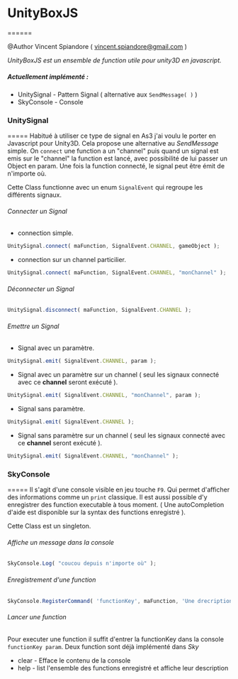 # UnityBoxJS
======

@Author Vincent Spiandore ( vincent.spiandore@gmail.com )

_UnityBoxJS est un ensemble de function utile pour unity3D en javascript._

##### Actuellement implémenté : 
* UnitySignal 	- Pattern Signal ( alternative aux `SendMessage( )` )
* SkyConsole 	- Console  

### UnitySignal
=====
Habitué à utiliser ce type de signal en As3 j'ai voulu le porter en Javascript pour Unity3D. Cela propose une alternative au *SendMessage* simple. On `connect` une function a un "channel" puis quand un signal est emis sur le "channel" la function est lancé, avec possibilité de lui passer un Object en param. Une fois la function connecté, le signal peut être émit de n'importe où.

Cette Class functionne avec un enum `SignalEvent` qui regroupe les différents signaux.

###### Connecter un Signal
* connection simple.

```Javascript
UnitySignal.connect( maFunction, SignalEvent.CHANNEL, gameObject );
```
* connection sur un channel particilier.

```Javascript
UnitySignal.connect( maFunction, SignalEvent.CHANNEL, "monChannel" );
```

###### Déconnecter un Signal
```Javascript
UnitySignal.disconnect( maFunction, SignalEvent.CHANNEL );
```

###### Emettre un Signal
* Signal avec un paramètre.

```Javascript
UnitySignal.emit( SignalEvent.CHANNEL, param );
```
* Signal avec un paramètre sur un channel ( seul les signaux connecté avec ce __channel__ seront exécuté ).

```Javascript
UnitySignal.emit( SignalEvent.CHANNEL, "monChannel", param );
```
* Signal sans paramètre.

```Javascript
UnitySignal.emit( SignalEvent.CHANNEL );
```
* Signal sans paramètre sur un channel ( seul les signaux connecté avec ce __channel__ seront exécuté ).

```Javascript
UnitySignal.emit( SignalEvent.CHANNEL, "monChannel" );
```


### SkyConsole
=====
Il s'agit d'une console visible en jeu touche `F9`. Qui permet d'afficher des informations comme un `print` classique. Il est aussi possible d'y enregistrer des function executable à tous moment. ( Une autoCompletion d'aide est disponible sur la syntax des functions enregistré ).

Cette Class est un singleton.

###### Affiche un message dans la console
```Javascript
SkyConsole.Log( "coucou depuis n'importe où" );
```
###### Enregistrement d'une function
```Javascript
SkyConsole.RegisterCommand( 'functionKey', maFunction, 'Une drecription de la function' );
```

###### Lancer une function
Pour executer une function il suffit d'entrer la functionKey dans la console `functionKey param`.
Deux function sont déjà implémenté dans *Sky*
* clear - Efface le contenu de la console
* help - list l'ensemble des functions enregistré et affiche leur description